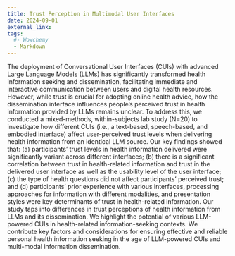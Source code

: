```yaml
---
title: Trust Perception in Multimodal User Interfaces
date: 2024-09-01
external_link: 
tags:
  #- Wowchemy
  - Markdown
---
```


The deployment of Conversational User Interfaces (CUIs) with advanced Large Language Models (LLMs) has significantly transformed health information seeking and dissemination, facilitating immediate and interactive communication between users and digital health resources. However, while trust is crucial for adopting online health advice, how the dissemination interface influences people’s perceived trust in health information provided by LLMs remains unclear. To address this, we conducted a mixed-methods, within-subjects lab study (N=20) to investigate how different CUIs (i.e., a text-based, speech-based, and embodied interface) affect user-perceived trust levels when delivering health information from an identical LLM source. Our key findings showed that: (a) participants’ trust levels in health information delivered were significantly variant across different interfaces; (b) there is a significant correlation between trust in health-related information and trust in the delivered user interface as well as the usability level of the user interface; (c) the type of health questions did not affect participants’ perceived trust; and (d) participants’ prior experience with various interfaces, processing approaches for information with different modalities, and presentation styles were key determinants of trust in health-related information. Our study taps into differences in trust perceptions of health information from LLMs and its dissemination. We highlight the potential of various LLM-powered CUIs in health-related information-seeking contexts. We contribute key factors and considerations for ensuring effective and reliable personal health information seeking in the age of LLM-powered CUIs and multi-modal information dissemination.

<!--more-->
